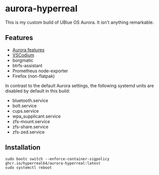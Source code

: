 # aurora-hyperreal

This is my custom build of UBlue OS Aurora. It isn't anything remarkable.

## Features

- [Aurora features](https://docs.getaurora.dev#features)
- [VSCodium](https://vscodium.com/)
- borgmatic
- btrfs-assistant
- Prometheus node-exporter
- Firefox (non-flatpak)

In contrast to the default Aurora settings, the following systemd units are disabled by default in this build:

- bluetooth.service
- bolt.service
- cups.service
- wpa_supplicant.service
- zfs-mount.service
- zfs-share.service
- zfs-zed.service

## Installation

```shell
sudo bootc switch --enforce-container-sigpolicy ghcr.io/hyperreal64/aurora-hyperreal:latest
sudo systemctl reboot
```
